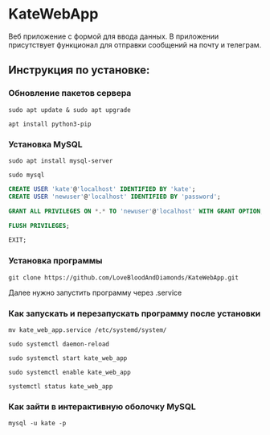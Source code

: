 # KateWebApp

Веб приложение с формой для ввода данных. В приложении присутствует функционал для отправки сообщений на почту и
телеграм.

## Инструкция по установке:

### Обновление пакетов сервера
```shell
sudo apt update & sudo apt upgrade
```
```shell
apt install python3-pip
```

### Установка MySQL
```shell
sudo apt install mysql-server
```
```shell
sudo mysql
```
```sql
CREATE USER 'kate'@'localhost' IDENTIFIED BY 'kate';
CREATE USER 'newuser'@'localhost' IDENTIFIED BY 'password';
```
```sql
GRANT ALL PRIVILEGES ON *.* TO 'newuser'@'localhost' WITH GRANT OPTION;
```
```sql
FLUSH PRIVILEGES;
```
```sql
EXIT;
```

### Установка программы
```shell
git clone https://github.com/LoveBloodAndDiamonds/KateWebApp.git
```
Далее нужно запустить программу через .service

### Как запускать и перезапускать программу после установки
```shell
mv kate_web_app.service /etc/systemd/system/
```
```shell
sudo systemctl daemon-reload
```
```shell
sudo systemctl start kate_web_app
```
```shell
sudo systemctl enable kate_web_app
```
```shell
systemctl status kate_web_app
```

### Как зайти в интерактивную оболочку MySQL
```shell
mysql -u kate -p
```